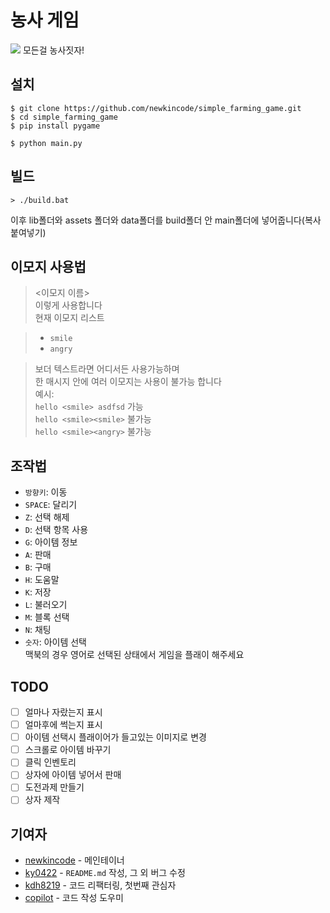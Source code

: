 # 농사 게임
![](https://capsule-render.vercel.app/api?type=waving&color=0:feac5e,50:c779d0,100:4bc0c8&height=300&section=header&text=Simple%20Farming%20Game&desc=Let%27s%20farm%20everything!&fontColor=fff)
모든걸 농사짓자!

## 설치

```console
$ git clone https://github.com/newkincode/simple_farming_game.git
$ cd simple_farming_game
$ pip install pygame

$ python main.py
```

## 빌드

```console
> ./build.bat
```
이후 lib폴더와 assets 폴더와 data폴더를 build폴더 안 main폴더에 넣어줍니다(복사 붙여넣기)

## 이모지 사용법
> <이모지 이름><br>
> 이렇게 사용합니다<br>
> 현재 이모지 리스트<br>

> -   `smile`<br>
> -   `angry`<br>

>보더 텍스트라면 어디서든 사용가능하며<br>
> 한 매시지 안에 여러 이모지는 사용이 불가능 합니다<br>
> 예시: <br>
> `hello <smile> asdfsd` 가능<br>
> `hello <smile><smile>` 불가능<br>
> `hello <smile><angry>` 불가능<br>

## 조작법

-   `방향키`: 이동
-   `SPACE`: 달리기
-   `Z`: 선택 해제
-   `D`: 선택 항목 사용
-   `G`: 아이템 정보
-   `A`: 판매
-   `B`: 구매
-   `H`: 도움말
-   `K`: 저장
-   `L`: 불러오기
-   `M`: 블록 선택
-   `N`: 채팅
-   `숫자`: 아이템 선택 <br>
맥북의 경우 영어로 선택된 상태에서 게임을 플래이 해주세요
## TODO

-   [ ] 얼마나 자랐는지 표시
-   [ ] 얼마후에 썩는지 표시
-   [ ] 아이템 선택시 플래이어가 들고있는 이미지로 변경
-   [ ] 스크롤로 아이템 바꾸기
-   [ ] 클릭 인벤토리
-   [ ] 상자에 아이템 넣어서 판매
-   [ ] 도전과제 만들기
-   [ ] 상자 제작

## 기여자

-   [newkincode](https://github.com/newkincode) - 메인테이너
-   [ky0422](https://github.com/ky0422) - `README.md` 작성, 그 외 버그 수정
-   [kdh8219](https://github.com/kdh8219) - 코드 리팩터링, 첫번째 관심자
-   [copilot](https://github.com/features/copilot) - 코드 작성 도우미